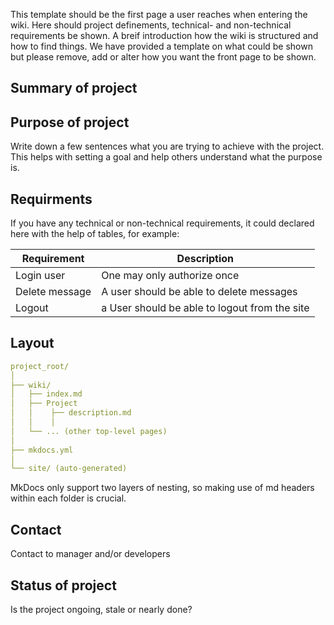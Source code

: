 This template should be the first page a user reaches when entering the wiki. Here should project definements, technical- and non-technical requirements be shown. A breif introduction how the wiki is structured and how to find things. We have provided a template on what could be shown but please remove, add or alter how you want the front page to be shown.

## Summary of project

## Purpose of project
Write down a few sentences what you are trying to achieve with the project. This helps with setting a goal and help others understand what the purpose is.


## Requirments
If you have any technical or non-technical requirements, it could declared here with the help of tables, for example:


| Requirement     | Description                     |
| -----------     | ------------------------------------ |
| Login user      | One may only authorize once  |
| Delete message  | A user should be able to delete messages |
| Logout          | a User should be able to logout from the site |

## Layout
```yaml
project_root/
│
├── wiki/
│   ├── index.md
│   ├── Project
│   │    ├── description.md
│   │    │   
│   └── ... (other top-level pages)
│
├── mkdocs.yml
│
└── site/ (auto-generated)
```
MkDocs only support two layers of nesting, so making use of md headers within each folder is crucial.


## Contact
Contact to manager and/or developers

## Status of project
Is the project ongoing, stale or nearly done?